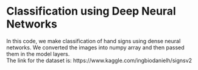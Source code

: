 <h1>Classification using Deep Neural Networks</h1>
In this code, we make classification of hand signs using dense neural networks. We converted the images into numpy array and then passed them in the model layers.<br>
The link for the dataset is: https://www.kaggle.com/ingbiodanielh/signsv2
